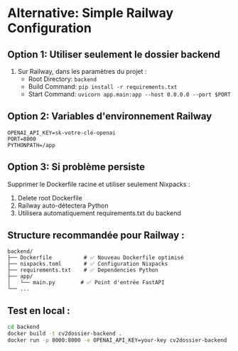 # Alternative: Simple Railway Configuration

## Option 1: Utiliser seulement le dossier backend

1. Sur Railway, dans les paramètres du projet :
   - Root Directory: `backend`
   - Build Command: `pip install -r requirements.txt`
   - Start Command: `uvicorn app.main:app --host 0.0.0.0 --port $PORT`

## Option 2: Variables d'environnement Railway

```
OPENAI_API_KEY=sk-votre-clé-openai
PORT=8000
PYTHONPATH=/app
```

## Option 3: Si problème persiste

Supprimer le Dockerfile racine et utiliser seulement Nixpacks :

1. Delete root Dockerfile
2. Railway auto-détectera Python
3. Utilisera automatiquement requirements.txt du backend

## Structure recommandée pour Railway :

```
backend/
├── Dockerfile          # ✅ Nouveau Dockerfile optimisé
├── nixpacks.toml       # ✅ Configuration Nixpacks
├── requirements.txt    # ✅ Dependencies Python
├── app/               
│   └── main.py        # ✅ Point d'entrée FastAPI
└── ...
```

## Test en local :

```bash
cd backend
docker build -t cv2dossier-backend .
docker run -p 8000:8000 -e OPENAI_API_KEY=your-key cv2dossier-backend
```
